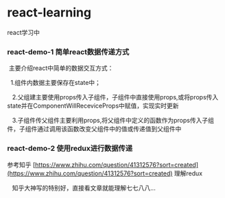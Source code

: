 # react-learning
react学习中

### react-demo-1 简单react数据传递方式

  主要介绍react中简单的数据交互方式：
  
    1.组件内数据主要保存在state中；
    
    2.父组建主要使用props传入子组件，子组件中直接使用props,或将props传入state并在ComponentWillReceviceProps中赋值，实现实时更新
    
    3.子组件传父组件主要利用props,将父组件中定义的函数作为props传入子组件，子组件通过调用该函数改变父组件中的值或传递值到父组件中
    

### react-demo-2 使用redux进行数据传递

   参考知乎 [https://www.zhihu.com/question/41312576?sort=created](https://www.zhihu.com/question/41312576?sort=created) 理解redux
  
    知乎大神写的特别好，直接看文章就能理解七七八八...
    
